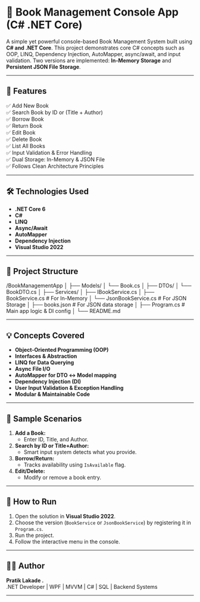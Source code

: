 # 📘 Book Management Console App (C# .NET Core)

A simple yet powerful console-based Book Management System built using **C# and .NET Core**. This project demonstrates core C# concepts such as OOP, LINQ, Dependency Injection, AutoMapper, async/await, and input validation. Two versions are implemented: **In-Memory Storage** and **Persistent JSON File Storage**.

---

## 🚀 Features

✅ Add New Book  
✅ Search Book by ID or (Title + Author)  
✅ Borrow Book  
✅ Return Book  
✅ Edit Book  
✅ Delete Book  
✅ List All Books  
✅ Input Validation & Error Handling  
✅ Dual Storage: In-Memory & JSON File  
✅ Follows Clean Architecture Principles

---

## 🛠️ Technologies Used

- **.NET Core 6**
- **C#**
- **LINQ**
- **Async/Await**
- **AutoMapper**
- **Dependency Injection**
- **Visual Studio 2022**

---

## 📁 Project Structure
/BookManagementApp │ ├── Models/ │ └── Book.cs │
├── DTOs/ │ └── BookDTO.cs │ ├── Services/ │ ├── IBookService.cs │ 
├── BookService.cs # For In-Memory │ └── JsonBookService.cs # For JSON Storage │
├── books.json # For JSON data storage │ ├── Program.cs # Main app logic & DI config │ └── README.md

---

## 💡 Concepts Covered

- **Object-Oriented Programming (OOP)**  
- **Interfaces & Abstraction**  
- **LINQ for Data Querying**  
- **Async File I/O**  
- **AutoMapper for DTO ↔ Model mapping**  
- **Dependency Injection (DI)**  
- **User Input Validation & Exception Handling**  
- **Modular & Maintainable Code**

---

## 🧪 Sample Scenarios

1. **Add a Book:**
   - Enter ID, Title, and Author.
2. **Search by ID or Title+Author:**
   - Smart input system detects what you provide.
3. **Borrow/Return:**
   - Tracks availability using `IsAvailable` flag.
4. **Edit/Delete:**
   - Modify or remove a book entry.

---

## 📌 How to Run

1. Open the solution in **Visual Studio 2022**.
2. Choose the version (`BookService` or `JsonBookService`) by registering it in `Program.cs`.
3. Run the project.
4. Follow the interactive menu in the console.

---

## 🙋‍♂️ Author

**Pratik Lakade .**  
.NET Developer | WPF | MVVM | C# | SQL | Backend Systems  

---
